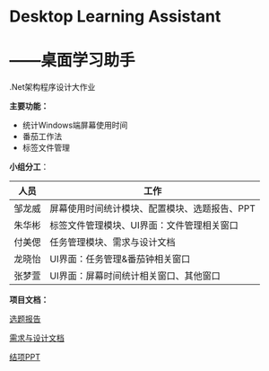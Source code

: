 # Desktop Learning Assistant

# 											——桌面学习助手

.Net架构程序设计大作业



**主要功能：**

- 统计Windows端屏幕使用时间
- 番茄工作法
- 标签文件管理



**小组分工**：

| 人员   | 工作                                          |
| ------ | --------------------------------------------- |
| 邹龙威 | 屏幕使用时间统计模块、配置模块、选题报告、PPT |
| 朱华彬 | 标签文件管理模块、UI界面：文件管理相关窗口    |
| 付美偲 | 任务管理模块、需求与设计文档                  |
| 龙晓怡 | UI界面：任务管理&番茄钟相关窗口               |
| 张梦萱 | UI界面：屏幕时间统计相关窗口、其他窗口        |



**项目文档：**

[选题报告](./doc/选题报告.docx)

[需求与设计文档](./doc/需求与设计文档.docx)

[结项PPT](./doc/DJ-Team.pptx)


